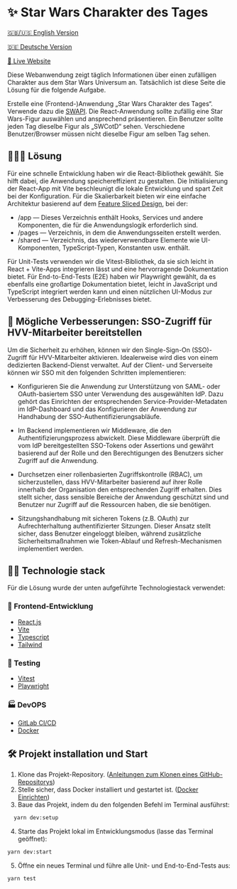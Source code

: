 # ✨ Star Wars Charakter des Tages

[🇬🇧/🇺🇸 English Version](README.en.md)

[🇩🇪 Deutsche Version](README.md)

[🛜 Live Website](https://slobodadev.github.io/hvv-tender-frontend/)

Diese Webanwendung zeigt täglich Informationen über einen zufälligen Charakter aus dem Star Wars Universum an.
Tatsächlich ist diese Seite die Lösung für die folgende Aufgabe.

Erstelle eine (Frontend-)Anwendung „Star Wars Charakter des Tages“. Verwende dazu die [SWAPI](https://swapi.dev/api/). Die React-Anwendung sollte zufällig eine Star Wars-Figur auswählen und ansprechend präsentieren. Ein Benutzer sollte jeden Tag dieselbe Figur als „SWCotD“ sehen. Verschiedene Benutzer/Browser müssen nicht dieselbe Figur am selben Tag sehen.

## 👷🏽‍♂️ Lösung

Für eine schnelle Entwicklung haben wir die React-Bibliothek gewählt. Sie hilft dabei, die Anwendung speichereffizient zu gestalten. Die Initialisierung der React-App mit Vite beschleunigt die lokale Entwicklung und spart Zeit bei der Konfiguration. Für die Skalierbarkeit bieten wir eine einfache Architektur basierend auf dem [Feature Sliced Design](https://feature-sliced.design/), bei der:

- /app — Dieses Verzeichnis enthält Hooks, Services und andere Komponenten, die für die Anwendungslogik erforderlich sind.
- /pages — Verzeichnis, in dem die Anwendungsseiten erstellt werden.
- /shared — Verzeichnis, das wiederverwendbare Elemente wie UI-Komponenten, TypeScript-Typen, Konstanten usw. enthält.

Für Unit-Tests verwenden wir die Vitest-Bibliothek, da sie sich leicht in React + Vite-Apps integrieren lässt und eine hervorragende Dokumentation bietet. Für End-to-End-Tests (E2E) haben wir Playwright gewählt, da es ebenfalls eine großartige Dokumentation bietet, leicht in JavaScript und TypeScript integriert werden kann und einen nützlichen UI-Modus zur Verbesserung des Debugging-Erlebnisses bietet.

## 🤔 Mögliche Verbesserungen: SSO-Zugriff für HVV-Mitarbeiter bereitstellen

Um die Sicherheit zu erhöhen, können wir den Single-Sign-On (SSO)-Zugriff für HVV-Mitarbeiter aktivieren. Idealerweise wird dies von einem dedizierten Backend-Dienst verwaltet. Auf der Client- und Serverseite können wir SSO mit den folgenden Schritten implementieren:

- Konfigurieren Sie die Anwendung zur Unterstützung von SAML- oder OAuth-basiertem SSO unter Verwendung des ausgewählten IdP. Dazu gehört das Einrichten der entsprechenden Service-Provider-Metadaten im IdP-Dashboard und das Konfigurieren der Anwendung zur Handhabung der SSO-Authentifizierungsabläufe.

- Im Backend implementieren wir Middleware, die den Authentifizierungsprozess abwickelt. Diese Middleware überprüft die vom IdP bereitgestellten SSO-Tokens oder Assertions und gewährt basierend auf der Rolle und den Berechtigungen des Benutzers sicher Zugriff auf die Anwendung.

- Durchsetzen einer rollenbasierten Zugriffskontrolle (RBAC), um sicherzustellen, dass HVV-Mitarbeiter basierend auf ihrer Rolle innerhalb der Organisation den entsprechenden Zugriff erhalten. Dies stellt sicher, dass sensible Bereiche der Anwendung geschützt sind und Benutzer nur Zugriff auf die Ressourcen haben, die sie benötigen.

- Sitzungshandhabung mit sicheren Tokens (z.B. OAuth) zur Aufrechterhaltung authentifizierter Sitzungen. Dieser Ansatz stellt sicher, dass Benutzer eingeloggt bleiben, während zusätzliche Sicherheitsmaßnahmen wie Token-Ablauf und Refresh-Mechanismen implementiert werden.



## 🧑‍💻 Technologie stack

Für die Lösung wurde der unten aufgeführte Technologiestack verwendet:

### 🎨 Frontend-Entwicklung
- [React.js](https://react.dev/learn)
- [Vite](https://vitejs.dev/guide/)
- [Typescript](https://www.typescriptlang.org/docs/)
- [Tailwind](https://tailwindcss.com/docs/installation)

### 🧪 Testing
- [Vitest](https://vitest.dev/guide/)
- [Playwright](https://playwright.dev/docs/intro)

### 🏭 DevOPS
- [GitLab CI/CD](https://docs.gitlab.com/ee/ci/)
- [Docker](https://www.docker.com/get-started/)

## 🛠️ Projekt installation und Start
1. Klone das Projekt-Repository. ([Anleitungen zum Klonen eines GitHub-Repositorys](https://docs.github.com/en/repositories/creating-and-managing-repositories/cloning-a-repository))
2. Stelle sicher, dass Docker installiert und gestartet ist. ([Docker Einrichten](https://www.docker.com/get-started/))
3. Baue das Projekt, indem du den folgenden Befehl im Terminal ausführst:
```bash
  yarn dev:setup
```
4. Starte das Projekt lokal im Entwicklungsmodus (lasse das Terminal geöffnet):
```bash
yarn dev:start
```
5. Öffne ein neues Terminal und führe alle Unit- und End-to-End-Tests aus:
```bash
yarn test
```
